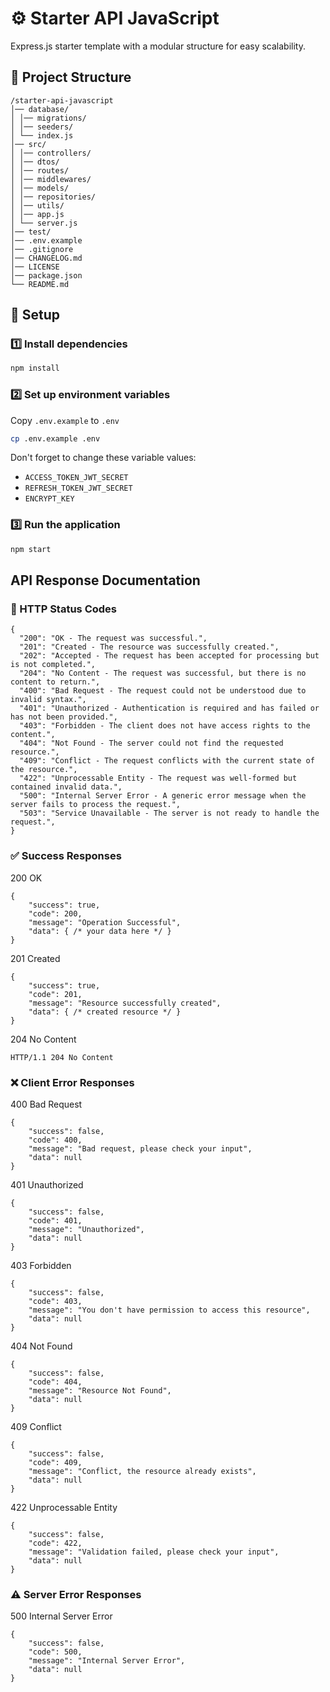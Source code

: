 # ⚙ Starter API JavaScript
Express.js starter template with a modular structure for easy scalability.

## 📂 Project Structure
```
/starter-api-javascript
│── database/
│ │── migrations/
│ │── seeders/
│ └── index.js
│── src/
│ │── controllers/
│ │── dtos/
│ │── routes/
│ │── middlewares/
│ │── models/
│ │── repositories/
│ │── utils/
│ │── app.js
│ └── server.js
│── test/
│── .env.example
│── .gitignore
│── CHANGELOG.md
│── LICENSE
│── package.json
└── README.md
```

## 🚀 Setup
### 1️⃣ Install dependencies
```sh
npm install
```

### 2️⃣ Set up environment variables
Copy `.env.example` to `.env`  
```sh
cp .env.example .env
```
Don't forget to change these variable values:
- `ACCESS_TOKEN_JWT_SECRET`
- `REFRESH_TOKEN_JWT_SECRET`
- `ENCRYPT_KEY`

### 3️⃣ Run the application
```sh
npm start
```

## API Response Documentation
### 🔨 HTTP Status Codes
```
{
  "200": "OK - The request was successful.",
  "201": "Created - The resource was successfully created.",
  "202": "Accepted - The request has been accepted for processing but is not completed.",
  "204": "No Content - The request was successful, but there is no content to return.",
  "400": "Bad Request - The request could not be understood due to invalid syntax.",
  "401": "Unauthorized - Authentication is required and has failed or has not been provided.",
  "403": "Forbidden - The client does not have access rights to the content.",
  "404": "Not Found - The server could not find the requested resource.",
  "409": "Conflict - The request conflicts with the current state of the resource.",
  "422": "Unprocessable Entity - The request was well-formed but contained invalid data.",
  "500": "Internal Server Error - A generic error message when the server fails to process the request.",
  "503": "Service Unavailable - The server is not ready to handle the request.",
}
```

### ✅ Success Responses
200 OK
```
{
    "success": true,
    "code": 200,
    "message": "Operation Successful",
    "data": { /* your data here */ }
}
```

201 Created
```
{
    "success": true,
    "code": 201,
    "message": "Resource successfully created",
    "data": { /* created resource */ }
}
```

204 No Content
```
HTTP/1.1 204 No Content
```

### ❌ Client Error Responses
400 Bad Request
```
{
    "success": false,
    "code": 400,
    "message": "Bad request, please check your input",
    "data": null
}
```

401 Unauthorized
```
{
    "success": false,
    "code": 401,
    "message": "Unauthorized",
    "data": null
}
```

403 Forbidden
```
{
    "success": false,
    "code": 403,
    "message": "You don't have permission to access this resource",
    "data": null
}
```

404 Not Found
```
{
    "success": false,
    "code": 404,
    "message": "Resource Not Found",
    "data": null
}
```

409 Conflict
```
{
    "success": false,
    "code": 409,
    "message": "Conflict, the resource already exists",
    "data": null
}
```

422 Unprocessable Entity
```
{
    "success": false,
    "code": 422,
    "message": "Validation failed, please check your input",
    "data": null
}
```

### ⚠️ Server Error Responses
500 Internal Server Error
```
{
    "success": false,
    "code": 500,
    "message": "Internal Server Error",
    "data": null
}
```